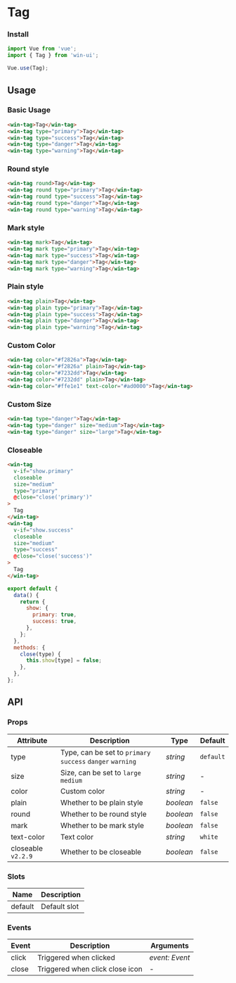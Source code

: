 # Tag

### Install

```js
import Vue from 'vue';
import { Tag } from 'win-ui';

Vue.use(Tag);
```

## Usage

### Basic Usage

```html
<win-tag>Tag</win-tag>
<win-tag type="primary">Tag</win-tag>
<win-tag type="success">Tag</win-tag>
<win-tag type="danger">Tag</win-tag>
<win-tag type="warning">Tag</win-tag>
```

### Round style

```html
<win-tag round>Tag</win-tag>
<win-tag round type="primary">Tag</win-tag>
<win-tag round type="success">Tag</win-tag>
<win-tag round type="danger">Tag</win-tag>
<win-tag round type="warning">Tag</win-tag>
```

### Mark style

```html
<win-tag mark>Tag</win-tag>
<win-tag mark type="primary">Tag</win-tag>
<win-tag mark type="success">Tag</win-tag>
<win-tag mark type="danger">Tag</win-tag>
<win-tag mark type="warning">Tag</win-tag>
```

### Plain style

```html
<win-tag plain>Tag</win-tag>
<win-tag plain type="primary">Tag</win-tag>
<win-tag plain type="success">Tag</win-tag>
<win-tag plain type="danger">Tag</win-tag>
<win-tag plain type="warning">Tag</win-tag>
```

### Custom Color

```html
<win-tag color="#f2826a">Tag</win-tag>
<win-tag color="#f2826a" plain>Tag</win-tag>
<win-tag color="#7232dd">Tag</win-tag>
<win-tag color="#7232dd" plain>Tag</win-tag>
<win-tag color="#ffe1e1" text-color="#ad0000">Tag</win-tag>
```

### Custom Size

```html
<win-tag type="danger">Tag</win-tag>
<win-tag type="danger" size="medium">Tag</win-tag>
<win-tag type="danger" size="large">Tag</win-tag>
```

### Closeable

```html
<win-tag
  v-if="show.primary"
  closeable
  size="medium"
  type="primary"
  @close="close('primary')"
>
  Tag
</win-tag>
<win-tag
  v-if="show.success"
  closeable
  size="medium"
  type="success"
  @close="close('success')"
>
  Tag
</win-tag>
```

```js
export default {
  data() {
    return {
      show: {
        primary: true,
        success: true,
      },
    };
  },
  methods: {
    close(type) {
      this.show[type] = false;
    },
  },
};
```

## API

### Props

| Attribute | Description | Type | Default |
| --- | --- | --- | --- |
| type | Type, can be set to `primary` `success` `danger` `warning` | _string_ | `default` |
| size | Size, can be set to `large` `medium` | _string_ | - |
| color | Custom color | _string_ | - |
| plain | Whether to be plain style | _boolean_ | `false` |
| round | Whether to be round style | _boolean_ | `false` |
| mark | Whether to be mark style | _boolean_ | `false` |
| text-color | Text color | _string_ | `white` |
| closeable `v2.2.9` | Whether to be closeable | _boolean_ | `false` |

### Slots

| Name    | Description  |
| ------- | ------------ |
| default | Default slot |

### Events

| Event | Description                     | Arguments      |
| ----- | ------------------------------- | -------------- |
| click | Triggered when clicked          | _event: Event_ |
| close | Triggered when click close icon | -              |
